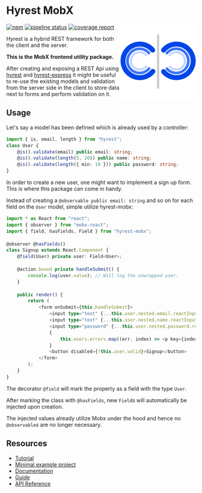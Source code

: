 # Hyrest MobX

<img align="right" width="200" height="200" src="https://github.com/Prior99/hyrest/raw/master/logo/hyrest-logo-400px.png">

[![npm](https://img.shields.io/npm/v/hyrest-mobx.svg)](https://www.npmjs.com/package/hyrest-mobx)
[![pipeline status](https://gitlab.com/prior99/hyrest/badges/master/pipeline.svg)](https://github.com/Prior99/hyrest)
[![coverage report](https://gitlab.com/prior99/hyrest/badges/master/coverage.svg)](https://github.com/Prior99/hyrest)

Hyrest is a hybrid REST framework for both the client and the server.

**This is the MobX frontend utility package.**

After creating and exposing a REST Api using [hyrest](../hyrest) and [hyrest-express](../hyrest-express) it might be useful to re-use the existing models and validation from the server side in the client to store data next to forms and perform validation on it.

## Usage

Let's say a model has been defined which is already used by a controller:

```typescript
import { is, email, length } from "hyrest";
class User {
    @is().validate(email) public email: string;
    @is().validate(length(5, 20)) public name: string;
    @is().validate(length({ min: 10 })) public password: string;
}
```

In order to create a new user, one might want to implement a sign up form. This is where this package can come in handy.

Instead of creating a `@observable public email: string` and so on for each field on the `User` model, simple utilize hyrest-mobx:

```typescript
import * as React from "react";
import { observer } from "mobx-react";
import { field, hasFields, Field } from "hyrest-mobx";

@observer @hasFields()
class Signup extends React.Component {
    @field(User) private user: Field<User>;

    @action.bound private handleSubmit() {
        console.log(user.value); // Will log the unwrapped user.
    }

    public render() {
        return (
            <form onSubmit={this.handleSubmit}>
                <input type="text" {...this.user.nested.email.reactInput} />
                <input type="text" {...this.user.nested.name.reactInput} />
                <input type="password" {...this.user.nested.password.reactInput} />
                {
                    this.users.errors.map((err, index) => <p key={index}>{err}</p>)
                }
                <button disabled={!this.user.valid}>Signup</button>
            </form>
        );
    }
}
```

The decorator `@field` will mark the property as a field with the type `User`.

After marking the class with `@hasFields`, new `Field`s will automatically be injected upon creation.

The injected values already utilize Mobx under the hood and hence no `@observable`s are no longer necessary.

## Resources

- [Tutorial](https://prior99.gitlab.io/hyrest/docs/tutorial-about)
- [Minimal example project](https://github.com/Prior99/hyrest-todo-example)
- [Documentation](https://prior99.gitlab.io/hyrest/)
- [Guide](https://prior99.gitlab.io/hyrest/docs/preamble-about/)
- [API Reference](https://prior99.gitlab.io/hyrest/api/hyrest-mobx/)
